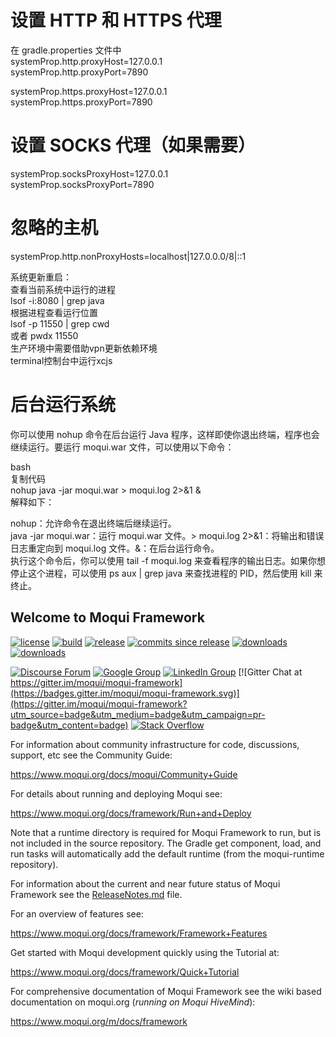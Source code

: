 # 设置 HTTP 和 HTTPS 代理
在 gradle.properties 文件中  
systemProp.http.proxyHost=127.0.0.1  
systemProp.http.proxyPort=7890  

systemProp.https.proxyHost=127.0.0.1  
systemProp.https.proxyPort=7890  

# 设置 SOCKS 代理（如果需要）
systemProp.socksProxyHost=127.0.0.1  
systemProp.socksProxyPort=7890  

# 忽略的主机
systemProp.http.nonProxyHosts=localhost|127.0.0.0/8|::1  

系统更新重启：  
查看当前系统中运行的进程  
lsof -i:8080 | grep java  
根据进程查看运行位置  
lsof -p 11550 | grep cwd  
或者 pwdx 11550  
生产环境中需要借助vpn更新依赖环境  
terminal控制台中运行xcjs  

# 后台运行系统
你可以使用 nohup 命令在后台运行 Java 程序，这样即使你退出终端，程序也会继续运行。要运行 moqui.war 文件，可以使用以下命令：  

bash  
复制代码  
nohup java -jar moqui.war > moqui.log 2>&1 &  
解释如下：

nohup：允许命令在退出终端后继续运行。  
java -jar moqui.war：运行 moqui.war 文件。> moqui.log 2>&1：将输出和错误日志重定向到 moqui.log 文件。&：在后台运行命令。  
执行这个命令后，你可以使用 tail -f moqui.log 来查看程序的输出日志。如果你想停止这个进程，可以使用 ps aux | grep java 来查找进程的 PID，然后使用 kill <PID> 来终止。


## Welcome to Moqui Framework

[![license](https://img.shields.io/badge/license-CC0%201.0%20Universal-blue.svg)](https://github.com/moqui/moqui-framework/blob/master/LICENSE.md)
[![build](https://travis-ci.org/moqui/moqui-framework.svg)](https://travis-ci.org/moqui/moqui-framework)
[![release](https://img.shields.io/github/release/moqui/moqui-framework.svg)](https://github.com/moqui/moqui-framework/releases)
[![commits since release](http://img.shields.io/github/commits-since/moqui/moqui-framework/v3.0.0.svg)](https://github.com/moqui/moqui-framework/commits/master)
[![downloads](https://img.shields.io/github/downloads/moqui/moqui-framework/total.svg)](https://github.com/moqui/moqui-framework/releases)
[![downloads](https://img.shields.io/github/downloads/moqui/moqui-framework/v3.0.0/total.svg)](https://github.com/moqui/moqui-framework/releases/tag/v3.0.0)

[![Discourse Forum](https://img.shields.io/badge/moqui%20forum-discourse-blue.svg)](https://forum.moqui.org)
[![Google Group](https://img.shields.io/badge/google%20group-moqui-blue.svg)](https://groups.google.com/d/forum/moqui)
[![LinkedIn Group](https://img.shields.io/badge/linked%20in%20group-moqui-blue.svg)](https://www.linkedin.com/groups/4640689)
[![Gitter Chat at https://gitter.im/moqui/moqui-framework](https://badges.gitter.im/moqui/moqui-framework.svg)](https://gitter.im/moqui/moqui-framework?utm_source=badge&utm_medium=badge&utm_campaign=pr-badge&utm_content=badge)
[![Stack Overflow](https://img.shields.io/badge/stack%20overflow-moqui-blue.svg)](http://stackoverflow.com/questions/tagged/moqui)


For information about community infrastructure for code, discussions, support, etc see the Community Guide:

<https://www.moqui.org/docs/moqui/Community+Guide>

For details about running and deploying Moqui see:

<https://www.moqui.org/docs/framework/Run+and+Deploy>

Note that a runtime directory is required for Moqui Framework to run, but is not included in the source repository. The
Gradle get component, load, and run tasks will automatically add the default runtime (from the moqui-runtime repository).

For information about the current and near future status of Moqui Framework
see the [ReleaseNotes.md](https://github.com/moqui/moqui-framework/blob/master/ReleaseNotes.md) file.

For an overview of features see:

<https://www.moqui.org/docs/framework/Framework+Features>

Get started with Moqui development quickly using the Tutorial at:

<https://www.moqui.org/docs/framework/Quick+Tutorial>

For comprehensive documentation of Moqui Framework see the wiki based documentation on moqui.org (*running on Moqui HiveMind*):
 
<https://www.moqui.org/m/docs/framework>
